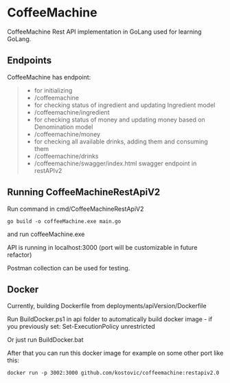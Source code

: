 # CoffeeMachine
CoffeeMachine Rest API implementation in GoLang used for learning GoLang.

## Endpoints
CoffeeMachine has endpoint:
>
> - for initializing
>  - /coffeemachine
> - for checking status of ingredient and updating Ingredient model
>  - /coffeemachine/ingredient
> - for checking status of money and updating money based on Denomination model
>  - /coffeemachine/money
> - for checking all available drinks, adding them and consuming them
>  - /coffeemachine/drinks
> -  /coffeemachine/swagger/index.html swagger endpoint in restAPIv2

## Running CoffeeMachineRestApiV2

Run command in cmd/CoffeeMachineRestApiV2
```
go build -o coffeeMachine.exe main.go
```
and run coffeeMachine.exe

API is running in localhost:3000 
(port will be customizable in future refactor)

Postman collection can be used for testing.

## Docker

Currently, building Dockerfile from deployments/apiVersion/Dockerfile

Run BuildDocker.ps1 in api folder to automatically build docker image - if you previously set: Set-ExecutionPolicy unrestricted

Or just run BuildDocker.bat

After that you can run this docker image for example on some other port like this:
```
docker run -p 3002:3000 github.com/kostovic/coffeemachine:restapiv2.0
```
